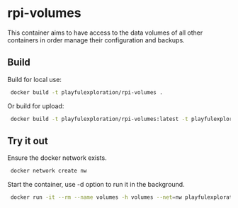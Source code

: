 # rpi-volumes

This container aims to have access to the data volumes of all other containers in order manage their configuration and backups. 

## Build
Build for local use:
```bash
 docker build -t playfulexploration/rpi-volumes .
```

Or build for upload:
```bash
 docker build -t playfulexploration/rpi-volumes:latest -t playfulexploration/rpi-volumes:v0.1 .
```

## Try it out
Ensure the docker network exists.
```bash
 docker network create nw
```
Start the container, use -d option to run it in the background.
```bash
 docker run -it --rm --name volumes -h volumes --net=nw playfulexploration/rpi-volumes
```

